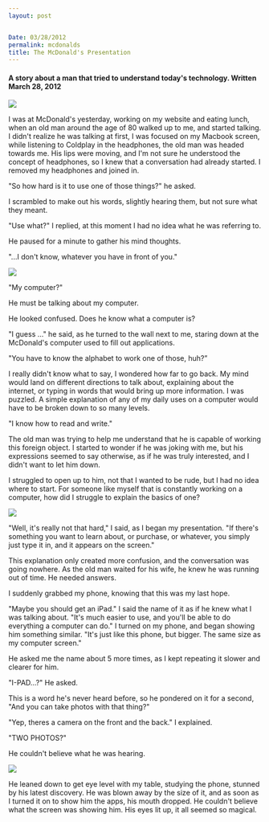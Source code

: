 ```yaml
---
layout: post


Date: 03/28/2012
permalink: mcdonalds
title: The McDonald's Presentation
---
```


#### A story about a man that tried to understand today's technology. Written March 28, 2012

![][image-1]

I was at McDonald's yesterday, working on my website and eating lunch, when an old man around the age of 80 walked up to me, and started talking. I didn't realize he was talking at first, I was focused on my Macbook screen, while listening to Coldplay in the headphones, the old man was headed towards me. His lips were moving, and I'm not sure he understood the concept of headphones, so I knew that a conversation had already started. I removed my headphones and joined in.

"So how hard is it to use one of those things?" he asked.

I scrambled to make out his words, slightly hearing them, but not sure what they meant.

"Use what?" I replied, at this moment I had no idea what he was referring to.

He paused for a minute to gather his mind thoughts.

"...I don't know, whatever you have in front of you."

![][image-2]

"My computer?"

He must be talking about my computer.

He looked confused. Does he know what a computer is?

"I guess ..." he said, as he turned to the wall next to me, staring down at the McDonald's computer used to fill out applications.

"You have to know the alphabet to work one of those, huh?”

I really didn't know what to say, I wondered how far to go back. My mind would land on different directions to talk about, explaining about the internet, or typing in words that would bring up more information. I was puzzled. A simple explanation of any of my daily uses on a computer would have to be broken down to so many levels.

"I know how to read and write."

The old man was trying to help me understand that he is capable of working this foreign object. I started to wonder if he was joking with me, but his expressions seemed to say otherwise, as if he was truly interested, and I didn't want to let him down.

I struggled to open up to him, not that I wanted to be rude, but I had no idea where to start. For someone like myself that is constantly working on a computer, how did I struggle to explain the basics of one?

![][image-3]

"Well, it's really not that hard," I said, as I began my presentation. "If there's something you want to learn about, or purchase, or whatever, you simply just type it in, and it appears on the screen."

This explanation only created more confusion, and the conversation was going nowhere. As the old man waited for his wife, he knew he was running out of time. He needed answers.

I suddenly grabbed my phone, knowing that this was my last hope.

"Maybe you should get an iPad." I said the name of it as if he knew what I was talking about. "It's much easier to use, and you'll be able to do everything a computer can do." I turned on my phone, and began showing him something similar. "It's just like this phone, but bigger. The same size as my computer screen."

He asked me the name about 5 more times, as I kept repeating it slower and clearer for him.

"I-PAD...?" He asked.

This is a word he's never heard before, so he pondered on it for a second, "And you can take photos with that thing?"

"Yep, theres a camera on the front and the back." I explained.

"TWO PHOTOS?"

He couldn't believe what he was hearing.

![][image-4]

He leaned down to get eye level with my table, studying the phone, stunned by his latest discovery. He was blown away by the size of it, and as soon as I turned it on to show him the apps, his mouth dropped. He couldn't believe what the screen was showing him. His eyes lit up, it all seemed so magical.

[image-1]:	http://f.cl.ly/items/2y3f0d2r3t1b0W2W0Z1G/1.jpg
[image-2]:	http://f.cl.ly/items/033z2T103T2s0D0Y432z/2.jpg
[image-3]:	http://f.cl.ly/items/150R0G3E2z0h023m3u40/3.jpg
[image-4]:	http://f.cl.ly/items/1Z1j133C0Z0t3h2C0T2b/4.jpg